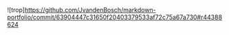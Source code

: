 ![trop]https://github.com/JvandenBosch/markdown-portfolio/commit/63904447c31650f20403379533af72c75a67a730#r44388624
